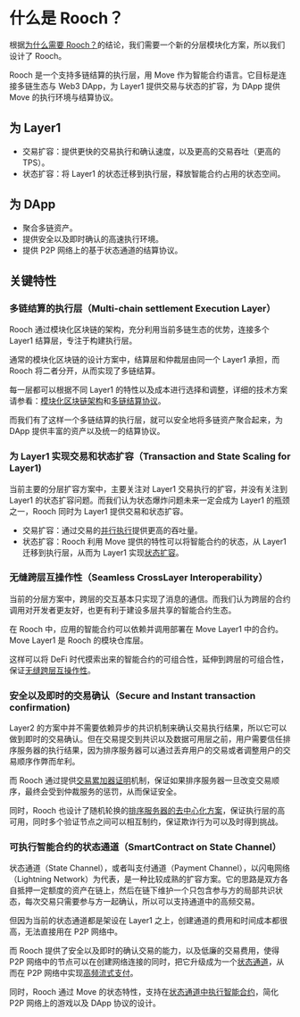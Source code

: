 # 什么是 Rooch？

根据[为什么需要 Rooch？](./01-why-rooch.md)的结论，我们需要一个新的分层模块化方案，所以我们设计了 Rooch。

Rooch 是一个支持多链结算的执行层，用 Move 作为智能合约语言。它目标是连接多链生态与 Web3 DApp，为 Layer1 提供交易与状态的扩容，为 DApp 提供 Move 的执行环境与结算协议。

## 为 Layer1

* 交易扩容：提供更快的交易执行和确认速度，以及更高的交易吞吐（更高的 TPS）。
* 状态扩容：将 Layer1 的状态迁移到执行层，释放智能合约占用的状态空间。

## 为 DApp

* 聚合多链资产。
* 提供安全以及即时确认的高速执行环境。
* 提供 P2P 网络上的基于状态通道的结算协议。

## 关键特性

### 多链结算的执行层（Multi-chain settlement Execution Layer）

Rooch 通过模块化区块链的架构，充分利用当前多链生态的优势，连接多个 Layer1 结算层，专注于构建执行层。

通常的模块化区块链的设计方案中，结算层和仲裁层由同一个 Layer1 承担，而 Rooch 将二者分开，从而实现了多链结算。

每一层都可以根据不同 Layer1 的特性以及成本进行选择和调整，详细的技术方案请参看：[模块化区块链架构](./04-technology/01-modular-blockchain-architecture/index.md)和[多链结算协议](./04-technology/01-modular-blockchain-architecture/01-multi-chain-settlement-protocol.md)。

而我们有了这样一个多链结算的执行层，就可以安全地将多链资产聚合起来，为 DApp 提供丰富的资产以及统一的结算协议。

### 为 Layer1 实现交易和状态扩容（Transaction and State Scaling for Layer1)

当前主要的分层扩容方案中，主要关注对 Layer1 交易执行的扩容，并没有关注到 Layer1 的状态扩容问题。而我们认为状态爆炸问题未来一定会成为 Layer1 的瓶颈之一，Rooch 同时为 Layer1 提供交易和状态扩容。

* 交易扩容：通过交易的[并行执行](./04-technology/05-parallel-transaction-execution.md)提供更高的吞吐量。
* 状态扩容：Rooch 利用 Move 提供的特性可以将智能合约的状态，从 Layer1 迁移到执行层，从而为 Layer1 实现[状态扩容](./04-technology/06-state-scaling.md)。

### 无缝跨层互操作性（Seamless CrossLayer Interoperability）

当前的分层方案中，跨层的交互基本只实现了消息的通信。而我们认为跨层的合约调用对开发者更友好，也更有利于建设多层共享的智能合约生态。

在 Rooch 中，应用的智能合约可以依赖并调用部署在 Move Layer1 中的合约。Move Layer1 是 Rooch 的模块仓库层。

这样可以将 DeFi 时代摸索出来的智能合约的可组合性，延伸到跨层的可组合性，保证[无缝跨层互操作性](./04-technology/07-move-on-rooch/01-cross-layer-interoperability.md)。


### 安全以及即时的交易确认（Secure and Instant transaction confirmation)

Layer2 的方案中并不需要依赖异步的共识机制来确认交易执行结果，所以它可以做到即时的交易确认。但在交易提交到共识以及数据可用层之前，用户需要信任排序服务器的执行结果，因为排序服务器可以通过丢弃用户的交易或者调整用户的交易顺序作弊而牟利。

而 Rooch 通过提供[交易累加器证明](./04-technology/03-transaction-accumulator-proofs.md)机制，保证如果排序服务器一旦改变交易顺序，最终会受到仲裁服务的惩罚，从而保证安全。

同时，Rooch 也设计了随机轮换的[排序服务器的去中心化方案](./04-technology/04-decentralized-validator-network.md)，保证执行层的高可用，同时多个验证节点之间可以相互制约，保证欺诈行为可以及时得到挑战。


### 可执行智能合约的状态通道（SmartContract on State Channel）

状态通道（State Channel），或者叫支付通道（Payment Channel），以闪电网络（Lightning Network）为代表，是一种比较成熟的扩容方案。它的思路是双方各自抵押一定额度的资产在链上，然后在链下维护一个只包含参与方的局部共识状态，每次交易只需要参与方一起确认，所以可以支持通道中的高频交易。

但因为当前的状态通道都是架设在 Layer1 之上，创建通道的费用和时间成本都很高，无法直接用在 P2P 网络中。

而 Rooch 提供了安全以及即时的确认交易的能力，以及低廉的交易费用，使得 P2P 网络中的节点可以在创建网络连接的同时，把它升级成为一个[状态通道](./04-technology/08-state-channel/index.md)，从而在 P2P 网络中实现[高频流式支付](./04-technology/08-state-channel/01-streaming-payment.md)。

同时，Rooch 通过 Move 的状态特性，支持在[状态通道中执行智能合约](./04-technology/08-state-channel/02-channel-contract.md)，简化 P2P 网络上的游戏以及 DApp 协议的设计。
